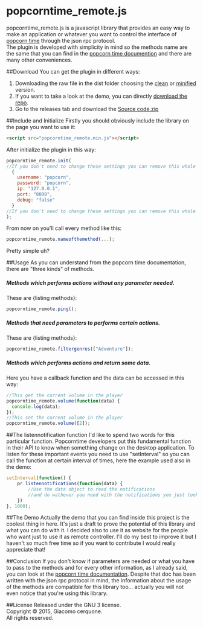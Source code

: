 # popcorntime_remote.js
popcorntime_remote.js is a javascript library that provides an easy way to make an application or whatever you want to control the interface of [popcorn time](https://popcorntime.io/) through the json rpc protocol.<br>
The plugin is developed with simplicity in mind so the methods name are the same that you can find in the [popcorn time documention](https://git.popcorntime.io/popcorntime/desktop/blob/master/docs/json-rpc-api.md) and there are many other conveniences.

##Download
You can get the plugin in different ways:

1. Downloading the raw file in the dist folder choosing the [clean](https://raw.githubusercontent.com/giacomocerquone/popcorntime_remote.js/master/dist/popcorntime_remote.js) or [minified](https://raw.githubusercontent.com/giacomocerquone/popcorntime_remote.js/master/dist/popcorntime_remote.min.js) version.
2. If you want to take a look at the demo, you can directly [download the repo](https://github.com/giacomocerquone/jQuery.popcorntime_remote/archive/master.zip).
3. Go to the releases tab and download the [Source code.zip]()

##Include and Initialize
Firstly you should obviously include the library on the page you want to use it:
```html
<script src="popcorntime_remote.min.js"></script>
```
After initialize the plugin in this way:
```javascript
popcorntime_remote.init(
//If you don't need to change these settings you can remove this whole part
  {
    username: "popcorn",
    password: "popcorn",
    ip: "127.0.0.1",
    port: "8008",
    debug: "false"
  }
//If you don't need to change these settings you can remove this whole part
);
```
From now on you'll call every method like this:
```javascript
popcorntime_remote.nameofthemethod(...);
```
Pretty simple uh?

##Usage
As you can understand from the popcorn time documentation, there are "three kinds" of methods.

##### Methods which performs actions without any parameter needed.<br>
These are {listing methods}:<br>
```javascript
popcorntime_remote.ping();
```
##### Methods that need parameters to performs certain actions.<br>
These are {listing methods}:<br>
```javascript
popcorntime_remote.filtergenres(["Adventure"]);
```
##### Methods which performs actions and return some data.<br>
Here you have a callback function and the data can be accessed in this way:
```javascript
//This get the current volume in the player
popcorntime_remote.volume(function(data) {
  console.log(data);
});
//This set the current volume in the player
popcorntime_remote.volume([2]);
```

##The listennotification function
I'd like to spend two words for this particular function. Popcorntime developers put this fundamental function in their API to know when something change on the desktop application. To listen for these important events you need to use "setInterval" so you can call the function at certain interval of times, here the example used also in the demo:
```javascript
setInterval(function() {
    pr.listennotifications(function(data) {
        //Use the data object to read the notifications
        //and do wathever you need with the notifications you just took (changing commands etc.)
    })
}, 1000);
```

##The Demo
Actually the demo that you can find inside this project is the coolest thing in here. It's just a draft to prove the potential of this library and what you can do with it. I decided also to use it as website for the people who want just to use it as remote controller. I'll do my best to improve it but I haven't so much free time so if you want to contribute I would really appreciate that!

##Conclusion
If you don't know if parameters are needed or what you have to pass to the methods and for every other information, as I already said, you can look at the [popcorn time documentation](https://git.popcorntime.io/popcorntime/desktop/blob/master/docs/json-rpc-api.md). Despite that doc has been written with the json rpc protocol in mind, the information about the usage of the methods are compatible for this library too... actually you will not even notice that you're using this library.

##License
Released under the GNU 3 license.<br>
Copyright © 2015, Giacomo cerquone.<br>
All rights reserved.

